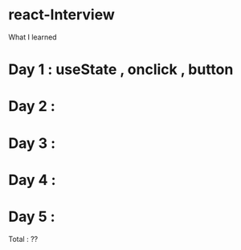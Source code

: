 # react-Interview

What I learned

# Day 1 : useState , onclick , button 
# Day 2 :
# Day 3 :
# Day 4 :
# Day 5 :

Total : ??